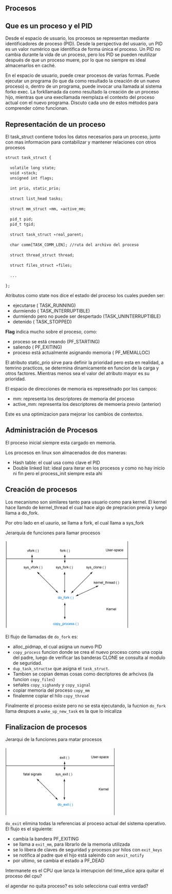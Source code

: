 ## Procesos

## Que es un proceso y el PID

Desde el espacio de usuario, los procesos se representan mediante identificadores de proceso (PID). Desde la perspectiva del usuario, un PID es un valor numérico que identifica de forma única el proceso. Un PID no cambia durante la vida de un proceso, pero los PID se pueden reutilizar después de que un proceso muere, por lo que no siempre es ideal almacenarlos en caché.

En el espacio de usuario, puede crear procesos de varias formas. Puede ejecutar un programa (lo que da como resultado la creación de un nuevo proceso) o, dentro de un programa, puede invocar una llamada al sistema forko exec. La forkllamada da como resultado la creación de un proceso hijo, mientras que una execllamada reemplaza el contexto del proceso actual con el nuevo programa. Discuto cada uno de estos métodos para comprender cómo funcionan.

## Representación de un proceso

El task_struct contiene todos los datos necesarios para un proceso, junto con mas informacion para contabilizar y mantener relaciones con otros procesos

``` 
struct task_struct {

  volatile long state;
  void ∗stack;
  unsigned int flags;

  int prio, static_prio;

  struct list_head tasks;

  struct mm_struct ∗mm, ∗active_mm;

  pid_t pid;
  pid_t tgid;

  struct task_struct ∗real_parent;

  char comm[TASK_COMM_LEN]; //ruta del archivo del proceso

  struct thread_struct thread;

  struct files_struct ∗files;

  ...

};
```

Atributos como state nos dice el estado del proceso los cuales pueden ser:
-  ejecutarse ( TASK_RUNNING) 
-  durmiendo ( TASK_INTERRUPTIBLE)
-  durmiendo pero no puede ser despertado (TASK_UNINTERRUPTIBLE)
-  detenido ( TASK_STOPPED)

**Flag** indica mucho sobre el proceso, como:
- proceso se está creando (PF_STARTING)
- saliendo ( PF_EXITING)
- proceso está actualmente asignando memoria ( PF_MEMALLOC)

El atributo static_prio sirve para definir la prioridad pero esta en realidad, a temrino practicos, se determina dinamicamente en funcion de la carga y otros factores. Mientras menos sea el valor del atributo mayor es su prioridad.

El espacio de direcciones de memoria es represetnado por los campos:
- mm: representa los descriptores de memoria del proceso
- active_mm: representa los descriptores de memoeria previo (anterior)

Este es una optimizacion para mejorar los cambios de contextos.

## Administración de Procesos

El proceso inicial siempre esta cargado en memoria.

Los procesos en linux son almacenados de dos maneras:
- Hash table: el cual usa como clave el PID
- Double linked list: ideal para iterar en los procesos y como no hay inicio ni fin pero el process_init siempre esta ahi

## Creación de procesos

Los mecanismo son similares tanto para usuario como para kernel. El kernel hace llamdo de kernel_thread el cual hace algo de prepracion previa y luego llama a do_fork.

Por otro lado en el uaurio, se llama a fork, el cual llama a sys_fork

Jerarquia de funciones para llamar procesos

![](../assets/fork.png)

El flujo de llamadas de ``do_fork`` es:
- alloc_pidmap, el cual asigna un nuevo PID 
- ``copy_process`` funcion donde se crea el nuevo proceso como una copia del padre, luego de verificar las banderas CLONE se consulta al modulo de seguridad. 
- ``dup_task_structse`` que asigna el ``task_struct``. 
- Tambien se copian demas cosas como decriptores de arhcivos (la funcion ``copy_files``)
- señales ``copy_sighandy`` y ``copy_signal``
- copiar memoria del proceso ``copy_mm``
- finalemne copiar el hilo ``copy_thread``

Finalmente el proceso existe pero no se esta ejecutando, la fucnion ``do_fork`` llama despues a ``wake_up_new_task`` es la que lo inicaliza

## Finalizacion de procesos
Jerarqui de la funciones para matar procesos

![](../assets/exit.png)

``do_exit`` elimina todas la referencias al proceso actual del sistema operativo. El flujo es el siguiente:
- cambia la bandera PF_EXITING
- se llama a ``exit_mm``, para librarlo de la memoria utilizada
- se lo libera de claves de seguridad y procesos por hilos con ``exit_keys``
- se notifica al padre que el hijo está saleindo con `aexit_notify`
- por ultimo, se cambia el estado a PF_DEAD

Intermanete es el CPU que lanza la interupcion del time_slice apra quitar el proceso del cpu?

el agendar no quita proceso? es solo selecciona cual entra verdad?